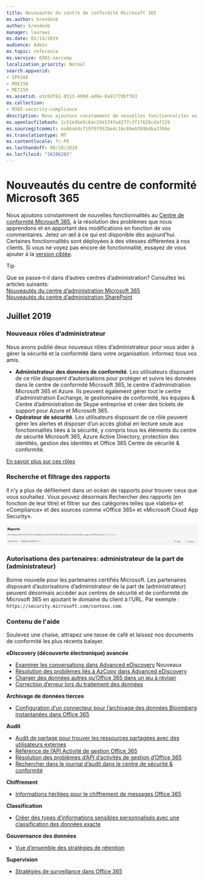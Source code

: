 ```yaml
---
title: Nouveautés du centre de conformité Microsoft 365
ms.author: brendonb
author: brendonb
manager: laurawi
ms.date: 01/14/2019
audience: Admin
ms.topic: reference
ms.service: O365-seccomp
localization_priority: Normal
search.appverid:
- SPO160
- MOE150
- MET150
ms.assetid: e3c6df61-8513-499d-ad8e-8a91770bff63
ms.collection:
- M365-security-compliance
description: Nous ajoutons constamment de nouvelles fonctionnalités au centre de conformité Microsoft 365, à la résolution des problèmes que nous apprendons et en apportant des modifications en fonction de vos commentaires. Découvrez ce que nous avons fait dans ce mois-ci.
ms.openlocfilehash: 1c51edbe5c6ac29d174fe0277c3f17628cdaf229
ms.sourcegitcommit: ea86a64cf19f07952be4c16c89e0389b4ba3768e
ms.translationtype: MT
ms.contentlocale: fr-FR
ms.lasthandoff: 08/10/2019
ms.locfileid: "36286265"
---
```

# <a name="whats-new-in-the-microsoft-365-compliance-center"></a>Nouveautés du centre de conformité Microsoft 365

Nous ajoutons constamment de nouvelles fonctionnalités au [Centre de conformité Microsoft 365](microsoft-365-compliance-center.md), à la résolution des problèmes que nous apprendons et en apportant des modifications en fonction de vos commentaires. Jetez un œil à ce qui est disponible dès aujourd’hui. Certaines fonctionnalités sont déployées à des vitesses différentes à nos clients. Si vous ne voyez pas encore de fonctionnalité, essayez de vous ajouter à la [version ciblée](https://docs.microsoft.com/office365/admin/manage/release-options-in-office-365).

> [!TIP]
> Que se passe-t-il dans d’autres centres d’administration? Consultez les articles suivants:<br>[Nouveautés du centre d’administration Microsoft 365](https://docs.microsoft.com/office365/admin/whats-new-in-preview?view=o365-worldwide)<br>[Nouveautés du centre d’administration SharePoint](https://docs.microsoft.com/sharepoint/what-s-new-in-admin-center)

## <a name="july-2019"></a>Juillet 2019

### <a name="new-admin-roles"></a>Nouveaux rôles d’administrateur

Nous avons publié deux nouveaux rôles d’administrateur pour vous aider à gérer la sécurité et la conformité dans votre organisation. informez tous vos amis.

- **Administrateur des données de conformité**. Les utilisateurs disposant de ce rôle disposent d’autorisations pour protéger et suivre les données dans le centre de conformité Microsoft 365, le centre d’administration Microsoft 365 et Azure. Ils peuvent également gérer tout le centre d’administration Exchange, le gestionnaire de conformité, les équipes & Centre d’administration de Skype entreprise et créer des tickets de support pour Azure et Microsoft 365.
- **Opérateur de sécurité**. Les utilisateurs disposant de ce rôle peuvent gérer les alertes et disposer d’un accès global en lecture seule aux fonctionnalités liées à la sécurité, y compris tous les éléments du centre de sécurité Microsoft 365, Azure Active Directory, protection des identités, gestion des identités et Office 365 Centre de sécurité & conformité.

[En savoir plus sur ces rôles](https://docs.microsoft.com/office365/securitycompliance/permissions-microsoft-365-compliance-security)

### <a name="search-and-filtering-for-reports"></a>Recherche et filtrage des rapports

Il n’y a plus de défilement dans un océan de rapports pour trouver ceux que vous souhaitez. Vous pouvez désormais Rechercher des rapports (en fonction de leur titre) et filtrer sur des catégories telles que «labels» et «Compliance» et des sources comme «Office 365» et «Microsoft Cloud App Security».

![Capture d’écran des boutons de recherche et de filtre des rapports avec un filtre appliqué](media/mcc_report_filtering.png)

### <a name="partners-admin-on-behalf-of-aobo-permissions"></a>Autorisations des partenaires: administrateur de la part de (administrateur)

Bonne nouvelle pour les partenaires certifiés Microsoft. Les partenaires disposant d’autorisations d’administrateur de la part de (administrateur) peuvent désormais accéder aux centres de sécurité et de conformité de Microsoft 365 en ajoutant le domaine du client à l’URL. Par exemple : `https://security.microsoft.com/contoso.com`.

### <a name="help-content"></a>Contenu de l'aide

Soulevez une chaise, attrapez une tasse de café et laissez nos documents de conformité les plus récents balayer.

**eDiscovery (découverte électronique) avancée**
- [Examiner les conversations dans Advanced eDiscovery](compliance20/conversation-review-sets.md) Nouveaux
- [Résolution des problèmes liés à AzCopy dans Advanced eDiscovery](compliance20/troubleshooting-azcopy.md)
- [Charger des données autres qu’Office 365 dans un jeu à réviser](compliance20/load-non-office365-data.md)
- [Correction d’erreur lors du traitement des données](compliance20/error-remediation.md)

**Archivage de données tierces**
- [Configuration d’un connecteur pour l’archivage des données Bloomberg instantanées dans Office 365](archive-instant-bloomberg-data.md)

**Audit**
- [Audit de partage pour trouver les ressources partagées avec des utilisateurs externes](use-sharing-auditing.md)
- [Référence de l’API Activité de gestion Office 365](https://docs.microsoft.com/office/office-365-management-api/office-365-management-activity-api-reference)
- [Résolution des problèmes d’API d’activités de gestion d’Office 365](https://docs.microsoft.com/office/office-365-management-api/troubleshooting-the-office-365-management-activity-api)
- [Rechercher dans le journal d’audit dans le centre de sécurité & conformité](search-the-audit-log-in-security-and-compliance.md)

**Chiffrement**
- [Informations héritées pour le chiffrement de messages Office 365](legacy-information-for-message-encryption.md)

**Classification**
- [Créer des types d’informations sensibles personnalisés avec une classification des données exacte](create-custom-sensitive-information-types-with-exact-data-match-based-classification.md)

**Gouvernance des données**
- [Vue d’ensemble des stratégies de rétention](retention-policies.md)

**Supervision**
- [Stratégies de surveillance dans Office 365](supervision-policies.md)